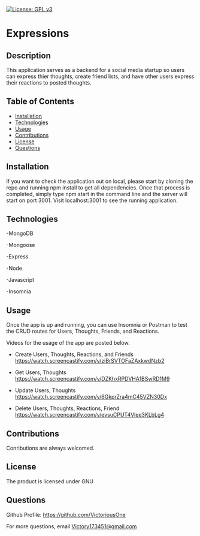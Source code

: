 [![License: GPL v3](https://img.shields.io/badge/License-GPLv3-blue.svg)](https://www.gnu.org/licenses/gpl-3.0)

# Expressions

## Description
This application serves as a backend for a social media startup so users can express thier thoughts,
create friend lists, and have other users express their reactions to posted thoughts.

## Table of Contents
* [Installation](#installation)
* [Technologies](#technologies)
* [Usage](#usage)
* [Contributions](#contributions)
* [License](#license)
* [Questions](#questions)

## Installation
If you want to check the application out on local, please start by cloning the repo and running npm install to get all dependencies. 
Once that process is completed, simply type npm start in the command line and the server will start on port 3001. 
Visit localhost:3001 to see the running application.

 
## Technologies
-MongoDB

-Mongoose

-Express

-Node

-Javascript

-Insomnia


## Usage
Once the app is up and running, you can use Insomnia or Postman to test the CRUD routes for
Users, Thoughts, Friends, and Reactions.

Videos for the usage of the app are posted below.

- Create Users, Thoughts, Reactions, and Friends
  https://watch.screencastify.com/v/ziBrSVTOFaZAxkwdNzb2
   
- Get Users, Thoughts
  https://watch.screencastify.com/v/DZKhxRPDVHA1BSwRD1M9
  
- Update Users, Thoughts
  https://watch.screencastify.com/v/6GkprZra4mC45VZN30Dx
  
- Delete Users, Thoughts, Reactions, Friend
  https://watch.screencastify.com/v/evsuCPUT4Vlee3KLbLg4


## Contributions
Conributions are always welcomed.

## License
The product is licensed under GNU

## Questions
Github Profile: https://github.com/VictoriousOne

For more questions, email Victory173451@gmail.com
